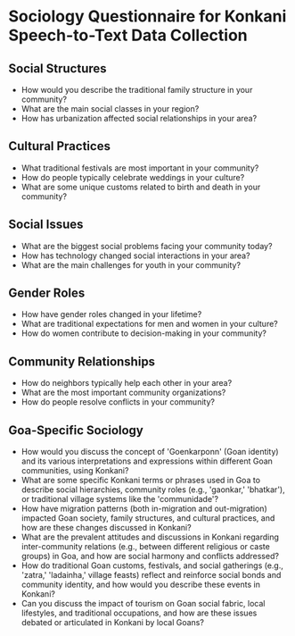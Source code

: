 # Sociology Questionnaire for Konkani Speech-to-Text Data Collection

## Social Structures
- How would you describe the traditional family structure in your community?
- What are the main social classes in your region?
- How has urbanization affected social relationships in your area?

## Cultural Practices
- What traditional festivals are most important in your community?
- How do people typically celebrate weddings in your culture?
- What are some unique customs related to birth and death in your community?

## Social Issues
- What are the biggest social problems facing your community today?
- How has technology changed social interactions in your area?
- What are the main challenges for youth in your community?

## Gender Roles
- How have gender roles changed in your lifetime?
- What are traditional expectations for men and women in your culture?
- How do women contribute to decision-making in your community?

## Community Relationships
- How do neighbors typically help each other in your area?
- What are the most important community organizations?
- How do people resolve conflicts in your community?

## Goa-Specific Sociology
- How would you discuss the concept of 'Goenkarponn' (Goan identity) and its various interpretations and expressions within different Goan communities, using Konkani?
- What are some specific Konkani terms or phrases used in Goa to describe social hierarchies, community roles (e.g., 'gaonkar,' 'bhatkar'), or traditional village systems like the 'communidade'?
- How have migration patterns (both in-migration and out-migration) impacted Goan society, family structures, and cultural practices, and how are these changes discussed in Konkani?
- What are the prevalent attitudes and discussions in Konkani regarding inter-community relations (e.g., between different religious or caste groups) in Goa, and how are social harmony and conflicts addressed?
- How do traditional Goan customs, festivals, and social gatherings (e.g., 'zatra,' 'ladainha,' village feasts) reflect and reinforce social bonds and community identity, and how would you describe these events in Konkani?
- Can you discuss the impact of tourism on Goan social fabric, local lifestyles, and traditional occupations, and how are these issues debated or articulated in Konkani by local Goans?
